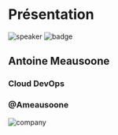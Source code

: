 <!-- .slide: class="speaker-slide" -->

# Présentation

![speaker](./assets/images/speakers/g41b4731486_0_16.png)
![badge](./assets/images/badges/ameausoone-badges.png)

## Antoine Meausoone

### Cloud DevOps

### @Ameausoone

![company](./assets/images/logo_sfeir_bleu_orange.png)

